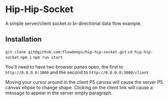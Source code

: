 # Hip-Hip-Socket

A simple server/client socket.io bi-directional data flow example.

## Installation

`git clone git@github.com:Flowdeeps/hip-hip-socket.git`
`cd hip-hip-socket`
`npm i`
`npm run start`

You'll need to have two browser panes open, the first to `http://0.0.0.0:3000` and the second to `http://0.0.0.0:3000/client`

Moving your cursor around in the client P5 canvas will cause the server P5 canvas ellipse to change shape. Clicking on the client link will cause a message to appear in the server empty paragraph.
